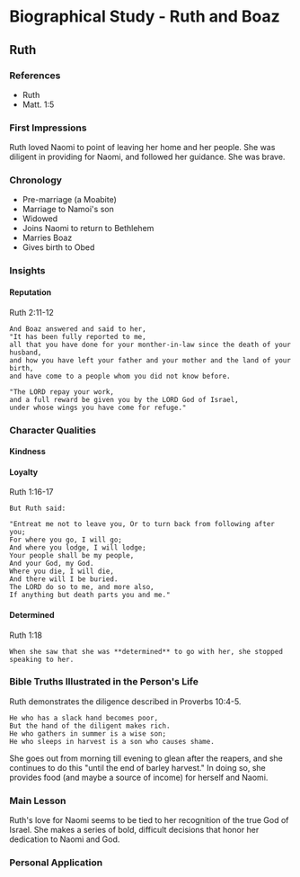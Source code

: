 # Biographical Study - Ruth and Boaz

## Ruth

### References

* Ruth
* Matt. 1:5

### First Impressions

Ruth loved Naomi to point of leaving her home and her people.
She was diligent in providing for Naomi, and followed her guidance.
She was brave.

### Chronology

* Pre-marriage (a Moabite)
* Marriage to Namoi's son
* Widowed
* Joins Naomi to return to Bethlehem
* Marries Boaz
* Gives birth to Obed

### Insights

#### Reputation

Ruth 2:11-12

```text
And Boaz answered and said to her,
"It has been fully reported to me,
all that you have done for your monther-in-law since the death of your husband,
and how you have left your father and your mother and the land of your birth,
and have come to a people whom you did not know before.

"The LORD repay your work,
and a full reward be given you by the LORD God of Israel,
under whose wings you have come for refuge."
```

### Character Qualities

#### Kindness

#### Loyalty

Ruth 1:16-17

```text
But Ruth said:

"Entreat me not to leave you, Or to turn back from following after you;
For where you go, I will go;
And where you lodge, I will lodge;
Your people shall be my people,
And your God, my God.
Where you die, I will die,
And there will I be buried.
The LORD do so to me, and more also,
If anything but death parts you and me."
```

#### Determined

Ruth 1:18

```text
When she saw that she was **determined** to go with her, she stopped speaking to her.
```

### Bible Truths Illustrated in the Person's Life

Ruth demonstrates the diligence described in Proverbs 10:4-5.

```text
He who has a slack hand becomes poor,
But the hand of the diligent makes rich.
He who gathers in summer is a wise son;
He who sleeps in harvest is a son who causes shame.
```

She goes out from morning till evening to glean after the reapers, and she continues to do this "until the end of barley harvest."
In doing so, she provides food (and maybe a source of income) for herself and Naomi.

### Main Lesson

Ruth's love for Naomi seems to be tied to her recognition of the true God of Israel.
She makes a series of bold, difficult decisions that honor her dedication to Naomi and God.

### Personal Application
